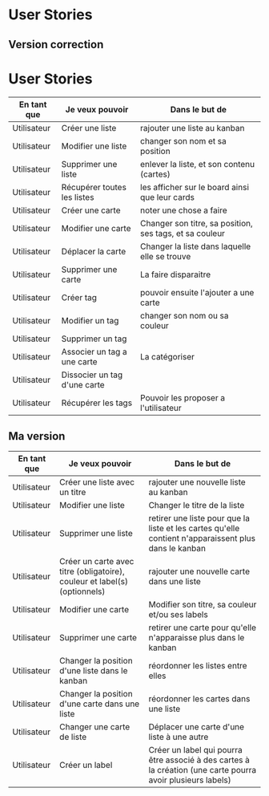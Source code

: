 # User Stories

## Version correction

# User Stories

| En tant que | Je veux pouvoir              | Dans le but de                                          |
|-------------|------------------------------|---------------------------------------------------------|
| Utilisateur | Créer une liste              | rajouter une liste au kanban                            |
| Utilisateur | Modifier une liste           | changer son nom et sa position                          |
| Utilisateur | Supprimer une liste          | enlever la liste, et son contenu (cartes)               |
| Utilisateur | Récupérer toutes les listes  | les afficher sur le board ainsi que leur cards          |
| Utilisateur | Créer une carte              | noter une chose a faire                                 |
| Utilisateur | Modifier une carte           | Changer son titre, sa position, ses tags, et sa couleur |
| Utilisateur | Déplacer la carte            | Changer la liste dans laquelle elle se trouve           |
| Utilisateur | Supprimer une carte          | La faire disparaitre                                    |
| Utilisateur | Créer tag                    | pouvoir ensuite l'ajouter a une carte                   |
| Utilisateur | Modifier un tag              | changer son nom ou sa couleur                           |
| Utilisateur | Supprimer un tag             |                                                         |
| Utilisateur | Associer un tag a une carte  | La catégoriser                                          |
| Utilisateur | Dissocier un tag d'une carte |                                                         |
| Utilisateur | Récupérer les tags           | Pouvoir les proposer a l'utilisateur                    |

## Ma version

|En tant que|Je veux pouvoir| Dans le but de|
|---|---|---|
|Utilisateur|Créer une liste avec un titre| rajouter une nouvelle liste au kanban|
|Utilisateur|Modifier une liste| Changer le titre de la liste |
|Utilisateur|Supprimer une liste| retirer une liste pour que la liste et les cartes qu'elle contient n'apparaissent plus dans le kanban |
|Utilisateur|Créer un carte avec titre (obligatoire), couleur et label(s) (optionnels)| rajouter une nouvelle carte dans une liste|
|Utilisateur|Modifier une carte| Modifier son titre, sa couleur et/ou ses labels|
|Utilisateur|Supprimer une carte| retirer une carte pour qu'elle n'apparaisse plus dans le kanban |
|Utilisateur|Changer la position d'une liste dans le kanban| réordonner les listes entre elles |
|Utilisateur|Changer la position d'une carte dans une liste| réordonner les cartes dans une liste |
|Utilisateur|Changer une carte de liste| Déplacer une carte d'une liste à une autre |
|Utilisateur|Créer un label| Créer un label qui pourra être associé à des cartes à la création (une carte pourra avoir plusieurs labels) |
